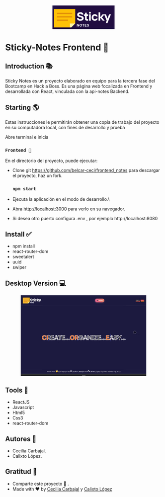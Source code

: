 <p align="center"><img src="./public/Imgs/Readme.MD/Sticky_notes.png?raw=true" width="200"></a></p>

Sticky-Notes Frontend 📝
============
## Introduction 📚
Sticky Notes es un proyecto elaborado en equipo para la tercera fase del Bootcamp en Hack a Boss. Es una página web focalizada en Frontend y desarrollada con React, vinculada con la api-notes Backend.

## Starting 🌎
Estas instrucciones le permitirán obtener una copia de trabajo del proyecto en su computadora local, con fines de desarrollo y prueba

Abre terminal e inicia
### `Frontend 🎉`
En el directorio del proyecto, puede ejecutar:
  - Clone git https://github.com/belcar-ceci/frontend_notes para descargar el proyecto, haz un fork.
    ### `npm start`

  - Ejecuta la aplicación en el modo de desarrollo.\
  - Abra [http://localhost:3000](http://localhost:3000) para verlo en su navegador.
  - Si desea otro puerto configura .env  , por ejemplo 
  http://localhost:8080

## Install ✅

- npm install
- react-router-dom
- sweetalert
- uuid
- swiper

## Desktop Version 💻

<p align="center">
  <img src="./public/Imgs/Readme.MD/Destopk_notes.gif?raw=true" width=80% />
</p>

## Tools 🧰 

* ReactJS
* Javascript
* Html5
* Css3
* react-router-dom


## Autores 🚀 

* Cecilia Carbajal.
* Calixto López.
## Gratitud 🎁
* Comparte este proyecto 📢 .
* Made with ❤️ by [Cecilia Carbajal](https://github.com/belcar-ceci/belcar_ceci_portfolio.git) y [Calixto López ](https://github.com/CalixtoLopez)
